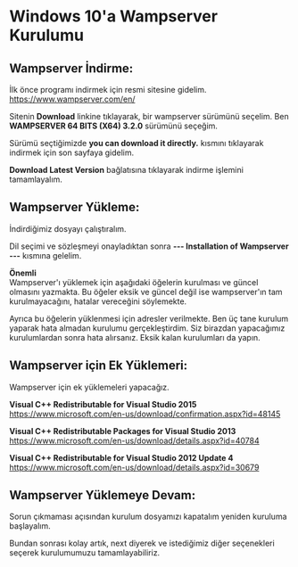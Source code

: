 # Windows 10'a Wampserver Kurulumu

## Wampserver İndirme:
İlk önce programı indirmek için resmi sitesine gidelim.  
https://www.wampserver.com/en/

Sitenin **Download** linkine tıklayarak, bir wampserver sürümünü seçelim. Ben **WAMPSERVER 64 BITS (X64) 3.2.0** sürümünü seçeğim.  

Sürümü seçtiğimizde **you can download it directly.** kısmını tıklayarak indirmek için son sayfaya gidelim.

**Download Latest Version** bağlatısına tıklayarak indirme işlemini tamamlayalım.

## Wampserver Yükleme:
İndirdiğimiz dosyayı çalıştıralım.

Dil seçimi ve sözleşmeyi onayladıktan sonra **--- Installation of Wampserver ---** kısmına gelelim. 

**Önemli**  
Wampserver'ı yüklemek için aşağıdaki öğelerin kurulması ve güncel olmasını yazmakta. Bu öğeler eksik ve güncel değil ise wampserver'ın tam kurulmayacağını, hatalar vereceğini söylemekte.  

Ayrıca bu öğelerin yüklenmesi için adresler verilmekte. Ben üç tane kurulum yaparak hata almadan kurulumu gerçekleştirdim. Siz birazdan yapacağımız kurulumlardan sonra hata alırsanız. Eksik kalan kurulumları da yapın.

## Wampserver için Ek Yüklemeri:

Wampserver için ek yüklemeleri yapacağız. 

**Visual C++ Redistributable for Visual Studio 2015**  
https://www.microsoft.com/en-us/download/confirmation.aspx?id=48145

**Visual C++ Redistributable Packages for Visual Studio 2013**  
https://www.microsoft.com/en-us/download/details.aspx?id=40784

**Visual C++ Redistributable for Visual Studio 2012 Update 4**  
https://www.microsoft.com/en-us/download/details.aspx?id=30679

## Wampserver Yüklemeye Devam:
Sorun çıkmaması açısından kurulum dosyamızı kapatalım yeniden kuruluma başlayalım. 

Bundan sonrası kolay artık, next diyerek ve istediğimiz diğer seçenekleri seçerek kurulumumuzu tamamlayabiliriz.
